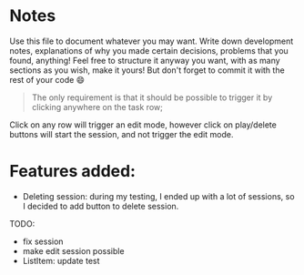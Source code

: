 # Notes

Use this file to document whatever you may want.
Write down development notes, explanations of why you made certain decisions, problems that you found, anything!
Feel free to structure it anyway you want, with as many sections as you wish, make it yours!
But don't forget to commit it with the rest of your code 😄

> The only requirement is that it should be possible to trigger it by clicking anywhere on the task row;

Click on any row will trigger an edit mode, however click on play/delete buttons will start the session, and not trigger the edit mode.

# Features added:

- Deleting session: during my testing, I ended up with a lot of sessions, so I decided to add button to delete session.

TODO:

- fix session
- make edit session possible
- ListItem: update test
